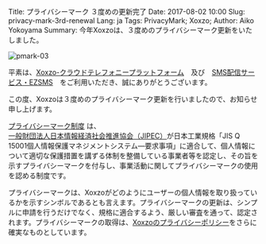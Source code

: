 Title: プライバシーマーク ３度めの更新完了
Date: 2017-08-02 10:00
Slug: privacy-mark-3rd-renewal
Lang: ja
Tags: PrivacyMark; Xoxzo;
Author: Aiko Yokoyama
Summary: 今年Xoxzoは、３度めのプライバシーマーク更新をいたしました。

![pmark-03](/images/pmark-03.jpg)

平素は、[Xoxzo-クラウドテレフォニープラットフォーム](https://www.xoxzo.com/ja/)　及び　[SMS配信サービス・EZSMS](https://www.ezsms.biz/ja/)　をご利用いただき、誠にありがとうございます。

この度、Xoxzoは３度めのプライバシーマーク更新を行いましたので、お知らせ申し上げます。

[プライバシーマーク制度](https://privacymark.jp/) は、[一般財団法人日本情報経済社会推進協会（JIPEC）](https://www.jipdec.or.jp/)が日本工業規格「JIS Q 15001個人情報保護マネジメントシステム―要求事項」に適合して、個人情報について適切な保護措置を講ずる体制を整備している事業者等を認定し、その旨を示すプライバシーマークを付与し、事業活動に関してプライバシーマークの使用を認める制度です。 

プライバシーマークは、Xoxzoがどのようにユーザーの個人情報を取り扱っているかを示すシンボルであるとも言えます。プライバシーマークの更新は、シンプルに申請を行うだけでなく、規格に適合するよう、厳しい審査を通って、認定されます。プライバシーマークの取得は、[Xoxzoのプライバシーポリシー](https://info.xoxzo.com/ja/privacy-policy/)をさらに確実なものとしています。